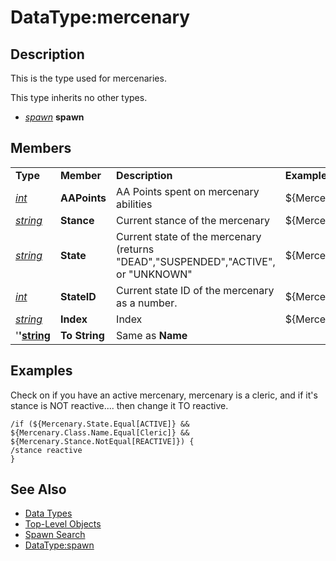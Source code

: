 # DataType:mercenary

## Description

This is the type used for mercenaries.

This type inherits no other types.

* [_spawn_](datatype-spawn.md) **spawn**

## Members

|  |  |  |  |
| :--- | :--- | :--- | :--- |
| **Type** | **Member** | **Description** | **Example** |
| [_int_](datatype-int.md) | **AAPoints** | AA Points spent on mercenary abilities | ${Mercenary.AAPoints} |
| [_string_](datatype-string.md) | **Stance** | Current stance of the mercenary | ${Mercenary.Stance.Equal\[Balanced\]} |
| [_string_](datatype-string.md) | **State** | Current state of the mercenary \(returns "DEAD","SUSPENDED","ACTIVE", or "UNKNOWN" | ${Mercenary.State.Equal\[SUSPENDED\]} |
| [_int_](datatype-int.md) | **StateID** | Current state ID of the mercenary as a number. | ${Mercenary.StateID} |
| [_string_](datatype-string.md) | **Index** | Index | ${Mercenary.Index} |
| '**'**[**string**](datatype-string.md) | **To String** | Same as **Name** |  |

## Examples

Check on if you have an active mercenary, mercenary is a cleric, and if it's stance is NOT reactive.... then change it TO reactive.

`/if (${Mercenary.State.Equal[ACTIVE]} && ${Mercenary.Class.Name.Equal[Cleric]} && ${Mercenary.Stance.NotEqual[REACTIVE]}) {`  
`/stance reactive`  
`}`

## See Also

* [Data Types](./)
* [Top-Level Objects](../top-level-objects/)
* [Spawn Search](../../general-information/spawn-search.md)
* [DataType:spawn](datatype-spawn.md)

